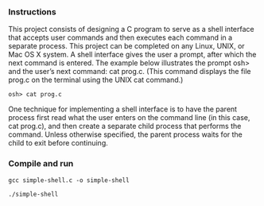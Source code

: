 ### Instructions

This project consists of designing a C program to serve as a shell interface
that accepts user commands and then executes each command in a separate
process. This project can be completed on any Linux, UNIX, or Mac OS X system.
A shell interface gives the user a prompt, after which the next command
is entered. The example below illustrates the prompt osh> and the user’s
next command: cat prog.c. (This command displays the file prog.c on the
terminal using the UNIX cat command.)


`osh> cat prog.c`


One technique for implementing a shell interface is to have the parent process
first read what the user enters on the command line (in this case, cat
prog.c), and then create a separate child process that performs the command.
Unless otherwise specified, the parent process waits for the child to exit
before continuing. 

### Compile and run

`gcc simple-shell.c -o simple-shell`

`./simple-shell`
